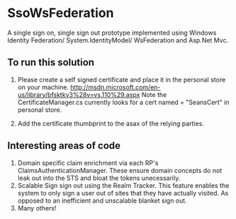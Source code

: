 SsoWsFederation
===========================

A single sign on, single sign out prototype implemented using Windows Identity Federation/ System.IdentityModel/ WsFederation and Asp.Net Mvc.

To run this solution
------

1. Please create a self signed certificate and place it in the personal store on your machine. 
http://msdn.microsoft.com/en-us/library/bfsktky3%28v=vs.110%29.aspx
Note the CertificateManager.cs currently looks for a cert named = "SeansCert" in personal store.

2. Add the certificate thumbprint to the asax of the relying parties.

Interesting areas of code
------

1. Domain specific claim enrichment via each RP's ClaimsAuthenticationManager. These ensure domain concepts do not leak out into the STS and bloat the tokens unecessarily.
2. Scalable Sign sign out using the Realm Tracker.  This feature enables the system to only sign a user out of sites that they have actually visited. As opposed to an inefficient and unscalable blanket sign out.
3. Many others!

